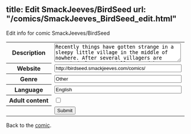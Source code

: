title: Edit SmackJeeves/BirdSeed
url: "/comics/SmackJeeves_BirdSeed_edit.html"
---
Edit info for comic SmackJeeves/BirdSeed

<form name="comic" action="http://gaepostmail.appspot.com/comic/" method="post">
<table class="comicinfo">
<tr>
<th>Description</th><td><textarea name="description" cols="40" rows="3">Recently things have gotten strange in a sleepy little village in the middle of nowhere. After several villagers are attacked Eleanor, a doll created by a strange man named Klaus, is sent on a simple errand to deliver a message to several important people about the troubling matters in town. It's a simple but important task she gladly takes on after being locked away for countless years. However things become complicated when she runs into a living talking pumpkin who calls herself Loraine. Loraine has no idea what her purpose is, she wasn't exactly paying attention to what the strange man in an owl costume said to her. He seemed to have important plans, but she didn't want to take part. There's a strange glowing string though, and she absolutely needs to find out what it connects too. Perhaps her meeting of Eleanor was fate? Together they must find their way--especially when Eleanor finds out that her caretaker wasn't exactly truthful about the state of the world, and Loraine discovers the horrible truth about her destiny.</textarea></td>
</tr>
<tr>
<th>Website</th><td><input type="text" name="url" value="http://birdseed.smackjeeves.com/comics/" size="40"/></td>
</tr>
<tr>
<th>Genre</th><td><input type="text" name="genre" value="Other" size="40"/></td>
</tr>
<tr>
<th>Language</th><td><input type="text" name="language" value="English" size="40"/></td>
</tr>
<tr>
<th>Adult content</th><td><input type="checkbox" name="adult" value="adult" /></td>
</tr>
<tr>
<th></th><td>
<input type="hidden" name="comic" value="SmackJeeves_BirdSeed" />
<input type="submit" name="submit" value="Submit" />
</td>
</tr>
</table>
</form>

Back to the [comic](SmackJeeves_BirdSeed.html).
